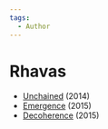 ```yaml
---
tags:
  - Author
---
```


# Rhavas

- [Unchained]() (2014)
- [Emergence](./emergence.md) (2015)
- [Decoherence](./decoherence.md) (2015)